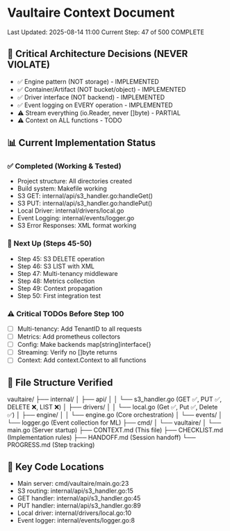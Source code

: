# Vaultaire Context Document
Last Updated: 2025-08-14 11:00
Current Step: 47 of 500 COMPLETE

## 🎯 Critical Architecture Decisions (NEVER VIOLATE)
- ✅ Engine pattern (NOT storage) - IMPLEMENTED
- ✅ Container/Artifact (NOT bucket/object) - IMPLEMENTED
- ✅ Driver interface (NOT backend) - IMPLEMENTED
- ✅ Event logging on EVERY operation - IMPLEMENTED
- ⚠️ Stream everything (io.Reader, never []byte) - PARTIAL
- ⚠️ Context on ALL functions - TODO

## 📊 Current Implementation Status

### ✅ Completed (Working & Tested)
- Project structure: All directories created
- Build system: Makefile working
- S3 GET: internal/api/s3_handler.go:handleGet()
- S3 PUT: internal/api/s3_handler.go:handlePut()
- Local Driver: internal/drivers/local.go
- Event Logging: internal/events/logger.go
- S3 Error Responses: XML format working

### 🔄 Next Up (Steps 45-50)
- Step 45: S3 DELETE operation
- Step 46: S3 LIST with XML
- Step 47: Multi-tenancy middleware
- Step 48: Metrics collection
- Step 49: Context propagation
- Step 50: First integration test

### ⚠️ Critical TODOs Before Step 100
- [ ] Multi-tenancy: Add TenantID to all requests
- [ ] Metrics: Add prometheus collectors
- [ ] Config: Make backends map[string]interface{}
- [ ] Streaming: Verify no []byte returns
- [ ] Context: Add context.Context to all functions

## 📁 File Structure Verified
vaultaire/ ├── internal/ │ ├── api/ │ │ └── s3_handler.go (GET ✅, PUT ✅, DELETE ❌, LIST ❌) │ ├── drivers/ │ │ └── local.go (Get ✅, Put ✅, Delete ✅) │ ├── engine/ │ │ └── engine.go (Core orchestration) │ └── events/ │ └── logger.go (Event collection for ML) ├── cmd/ │ └── vaultaire/ │ └── main.go (Server startup) ├── CONTEXT.md (This file) ├── CHECKLIST.md (Implementation rules) ├── HANDOFF.md (Session handoff) └── PROGRESS.md (Step tracking)

## 🔑 Key Code Locations
- Main server: cmd/vaultaire/main.go:23
- S3 routing: internal/api/s3_handler.go:15
- GET handler: internal/api/s3_handler.go:45
- PUT handler: internal/api/s3_handler.go:89
- Local driver: internal/drivers/local.go:10
- Event logger: internal/events/logger.go:8
